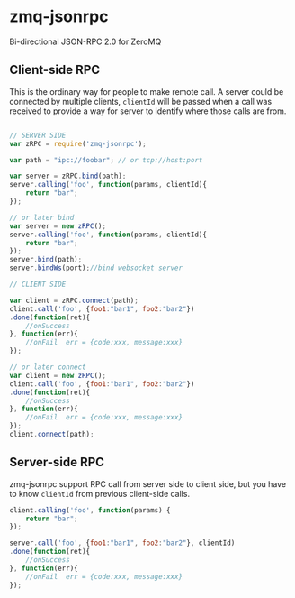 zmq-jsonrpc
===========

Bi-directional JSON-RPC 2.0 for ZeroMQ

## Client-side RPC
This is the ordinary way for people to make remote call. A server could be connected by multiple clients, `clientId` will be passed when a call was received to provide a way for server to identify where those calls are from.
```javascript

// SERVER SIDE
var zRPC = require('zmq-jsonrpc');

var path = "ipc://foobar"; // or tcp://host:port

var server = zRPC.bind(path);
server.calling('foo', function(params, clientId){
    return "bar";
});

// or later bind
var server = new zRPC();
server.calling('foo', function(params, clientId){
    return "bar";
});
server.bind(path);
server.bindWs(port);//bind websocket server

// CLIENT SIDE

var client = zRPC.connect(path);
client.call('foo', {foo1:"bar1", foo2:"bar2"})
.done(function(ret){
    //onSuccess
}, function(err){
    //onFail  err = {code:xxx, message:xxx}
});

// or later connect
var client = new zRPC();
client.call('foo', {foo1:"bar1", foo2:"bar2"})
.done(function(ret){
    //onSuccess
}, function(err){
    //onFail  err = {code:xxx, message:xxx}
});
client.connect(path);
```

## Server-side RPC
zmq-jsonrpc support RPC call from server side to client side, but you have to know `clientId` from previous client-side calls.
```javascript
client.calling('foo', function(params) {
    return "bar";
});

server.call('foo', {foo1:"bar1", foo2:"bar2"}, clientId)
.done(function(ret){
    //onSuccess
}, function(err){
    //onFail  err = {code:xxx, message:xxx}
});
```
